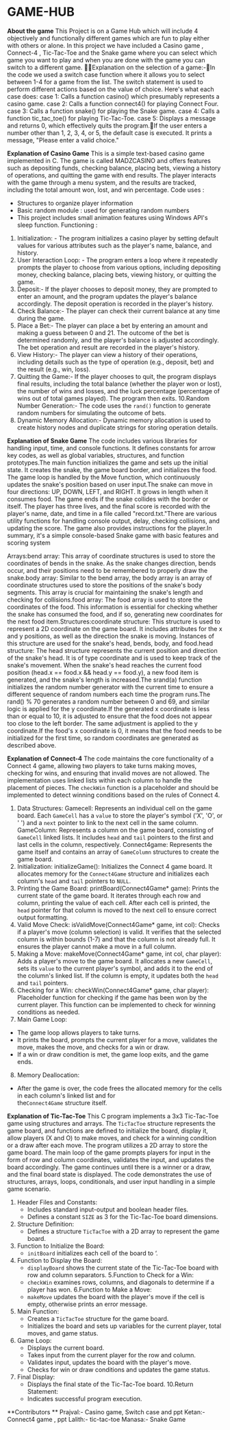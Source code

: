 # GAME-HUB

**About the game**
This Project is on  a Game Hub which will include 4 objectively and functionally different games which are fun to play either with others or alone.  In this project we have included a Casino game , Connect-4 , Tic-Tac-Toe and the Snake game where you can select which game you want to play and when you are done with the game you can switch to a different game. Explanation on the selection of a game:-In the code we used a switch case function where it allows you to select between 1-4 for a game from the list. 
The switch statement is used to perform different actions based on the value of choice. Here's what each case does:
case 1: Calls a function casino() which presumably represents a casino game.
case 2: Calls a function connect4() for playing Connect Four.
case 3: Calls a function snake() for playing the Snake game.
case 4: Calls a function tic_tac_toe() for playing Tic-Tac-Toe.
case 5: Displays a message and returns 0, which effectively quits the program.If the user enters a number other than 1, 2, 3, 4, or 5, the default case is executed. It prints a message, "Please enter a valid choice."


**Explanation of Casino Game**
This is a simple text-based casino game implemented in C. The game is called MADZCASINO and offers features such as depositing funds, checking balance, placing bets, viewing a history of operations, and quitting the game with end results. The player interacts with the game through a menu system, and the results are tracked, including the total amount won, lost, and win percentage. 
Code uses :  
  - Structures to organize player information 
  - Basic random module : used for generating random numbers 
  - This project includes small animation features using Windows API's sleep function.
Functioning :
  1. Initialization: - The program initializes a casino player by setting default values for various attributes such as the player's name, balance, and history.
  2. User Interaction Loop: - The program enters a loop where it repeatedly prompts the player to choose from various options, including depositing money, checking balance, placing bets, viewing history, or quitting         the game.
  3. Deposit:- If the player chooses to deposit money, they are prompted to enter an amount, and the program updates the player's balance accordingly. The deposit operation is recorded in the player's history.
  4. Check Balance:- The player can check their current balance at any time during the game.
  5. Place a Bet:- The player can place a bet by entering an amount and making a guess between 0 and 21. The outcome of the bet is determined randomly, and the player's balance is adjusted accordingly. The bet               operation and result are recorded in the player's history.
  6. View History:- The player can view a history of their operations, including details such as the type of operation (e.g., deposit, bet) and the result (e.g., win, loss).
  7. Quitting the Game:- If the player chooses to quit, the program displays final results, including the total balance (whether the player won or lost), the number of wins and losses, and the luck percentage                (percentage of wins out of total games played). The program then exits.
  10.Random Number Generation:- The code uses the `rand()` function to generate random numbers for simulating the outcome of bets.
  11. Dynamic Memory Allocation:- Dynamic memory allocation is used to create history nodes and duplicate strings for storing operation details.
      

**Explanation of Snake Game**
The code includes various libraries for handling input, time, and console functions. It defines constants for arrow key codes, as well as global variables, structures, and function prototypes.The main function initializes the game and sets up the initial state. It creates the snake, the game board border, and initializes the food. The game loop is handled by the Move function, which continuously updates the snake's position based on user input.The snake can move in four directions: UP, DOWN, LEFT, and RIGHT. It grows in length when it consumes food. The game ends if the snake collides with the border or itself. The player has three lives, and the final score is recorded with the player's name, date, and time in a file called "record.txt."There are various utility functions for handling console output, delay, checking collisions, and updating the score. The game also provides instructions for the player.In summary, it's a simple console-based Snake game with basic features and scoring system

Arrays:bend array: This array of coordinate structures is used to store the coordinates of bends in the snake. As the snake changes direction, bends occur, and their positions need to be remembered to properly draw the snake.body array: Similar to the bend array, the body array is an array of coordinate structures used to store the positions of the snake's body segments. This array is crucial for maintaining the snake's length and checking for collisions.food array: The food array is used to store the coordinates of the food. This information is essential for checking whether the snake has consumed the food, and if so, generating new coordinates for the next food item.Structures:coordinate structure: This structure is used to represent a 2D coordinate on the game board. It includes attributes for the x and y positions, as well as the direction the snake is moving. Instances of this structure are used for the snake's head, bends, body, and food.head structure: The head structure represents the current position and direction of the snake's head. It is of type coordinate and is used to keep track of the snake's movement.
When the snake's head reaches the current food position (head.x == food.x && head.y == food.y), a new food item is generated, and the snake's length is increased.The srand(a) function initializes the random number generator with the current time to ensure a different sequence of random numbers each time the program runs.The rand() % 70 generates a random number between 0 and 69, and similar logic is applied for the y coordinate.If the generated x coordinate is less than or equal to 10, it is adjusted to ensure that the food does not appear too close to the left border. The same adjustment is applied to the y coordinate.If the food's x coordinate is 0, it means that the food needs to be initialized for the first time, so random coordinates are generated as described above.


**Explanation of Connect-4**
The code maintains the core functionality of a Connect 4 game, allowing two players to take turns making moves, checking for wins, and ensuring that invalid moves are not allowed. The implementation uses linked lists within each column to handle the placement of pieces. The `checkWin` function is a placeholder and should be implemented to detect winning conditions based on the rules of Connect 4.

  1. Data Structures:
    Gamecell: Represents an individual cell on the game board. Each `GameCell` has a `value` to store the player's symbol ('X', 'O', or ' ') and a `next` pointer to link to the next cell in the same column.
    GameColumn: Represents a column on the game board, consisting of `GameCell` linked lists. It includes `head` and `tail` pointers to the first and last cells in the column, respectively.
    Connect4game: Represents the game itself and contains an array of `GameColumn` structures to create the game board.
  2. Initialization:
    initializeGame(): Initializes the Connect 4 game board. It allocates memory for the `Connect4Game` structure and initializes each column's `head` and `tail` pointers to `NULL`.
  3. Printing the Game Board:
    printBoard(Connect4Game* game): Prints the current state of the game board. It iterates through each row and column, printing the value of each cell. After each cell is printed, the `head` pointer for that column       is moved to the next cell to ensure correct output formatting.
  4. Valid Move Check:
    isValidMove(Connect4Game* game, int col): Checks if a player's move (column selection) is valid. It verifies that the selected column is within bounds (1-7) and that the column is not already full. It ensures the       player cannot make a move in a full column.
  5. Making a Move:
    makeMove(Connect4Game* game, int col, char player): Adds a player's move to the game board. It allocates a new `GameCell`, sets its `value` to the current player's symbol, and adds it to the end of the column's         linked list. If the column is empty, it updates both the `head` and `tail` pointers.
  6. Checking for a Win:
    checkWin(Connect4Game* game, char player): Placeholder function for checking if the game has been won by the current player. This function can be implemented to check for winning conditions as needed.
  7. Main Game Loop:
   - The game loop allows players to take turns.
   - It prints the board, prompts the current player for a move, validates the move, makes the move, and checks for a win or draw.
   - If a win or draw condition is met, the game loop exits, and the game ends.
  8. Memory Deallocation:
   - After the game is over, the code frees the allocated memory for the cells in each column's linked list and for        
   the`Connect4Game` structure itself.


**Explanation of Tic-Tac-Toe**
This C program implements a 3x3 Tic-Tac-Toe game using structures and arrays. The `TicTacToe` structure represents the game board, and functions are defined to initialize the board, display it, allow players (X and O) to make moves, and check for a winning condition or a draw after each move. The program utilizes a 2D array to store the game board. The main loop of the game prompts players for input in the form of row and column coordinates, validates the input, and updates the board accordingly. The game continues until there is a winner or a draw, and the final board state is displayed. The code demonstrates the use of structures, arrays, loops, conditionals, and user input handling in a simple game scenario.
  1. Header Files and Constants:
     - Includes standard input-output and boolean header files.
     - Defines a constant `SIZE` as 3 for the Tic-Tac-Toe board dimensions.
  2. Structure Definition:
     - Defines a structure `TicTacToe` with a 2D array to represent the game board.
  3. Function to Initialize the Board:
     - `initBoard` initializes each cell of the board to ‘.
  4. Function to Display the Board:
     - `displayBoard` shows the current state of the Tic-Tac-Toe board with row and column separators.
  5.Function to Check for a Win:
     - `checkWin` examines rows, columns, and diagonals to determine if a player has won.
  6.Function to Make a Move:
     - `makeMove` updates the board with the player's move if the cell is empty, otherwise prints an error message.
  7. Main Function:
     - Creates a `TicTacToe` structure for the game board.
     - Initializes the board and sets up variables for the current player, total moves, and game status.
  8. Game Loop:
     - Displays the current board.
     - Takes input from the current player for the row and column.
     - Validates input, updates the board with the player's move.
     - Checks for win or draw conditions and updates the game status.
  9. Final Display:
     - Displays the final state of the Tic-Tac-Toe board.
  10.Return Statement:
     - Indicates successful program execution.


**Contributors **
  Prajval:-  Casino game, Switch case and ppt
  Ketan:-  Connect4 game , ppt
  Lalith:-  tic-tac-toe
  Manasa:-  Snake Game



